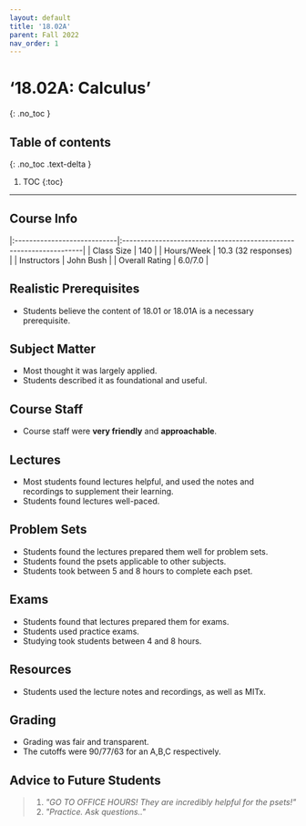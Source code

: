```yaml
---
layout: default
title: '18.02A'
parent: Fall 2022
nav_order: 1
---
```


# ‘18.02A: Calculus’
{: .no_toc }

## Table of contents
{: .no_toc .text-delta }

1. TOC
{:toc}

---

## Course Info

|:----------------------------|:-------------------------------------------------------------------|
| Class Size    		| 140                                                            		|
| Hours/Week        	| 10.3 (32 responses)                                          	| 
| Instructors         	| John Bush						|
| Overall Rating	| 6.0/7.0						|

## Realistic Prerequisites
* Students believe the content of 18.01 or 18.01A is a necessary prerequisite. 

## Subject Matter
* Most thought it was largely applied. 
* Students described it as foundational and useful. 

## Course Staff
* Course staff were **very friendly** and **approachable**. 

## Lectures
* Most students found lectures helpful, and used the notes and recordings to supplement their learning.
* Students found lectures well-paced.

## Problem Sets
* Students found the lectures prepared them well for problem sets. 
* Students found the psets applicable to other subjects.
* Students took between 5 and 8 hours to complete each pset. 

## Exams
* Students found that lectures prepared them for exams. 
* Students used practice exams. 
* Studying took students between 4 and 8 hours.

## Resources
* Students used the lecture notes and recordings, as well as MITx.

## Grading
* Grading was fair and transparent. 
* The cutoffs were 90/77/63 for an A,B,C respectively. 

## Advice to Future Students
> 1. *"GO TO OFFICE HOURS! They are incredibly helpful for the psets!"* 
> 2. *"Practice. Ask questions.."*
